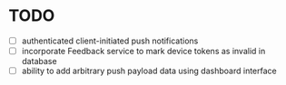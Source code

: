 # TODO

- [ ] authenticated client-initiated push notifications
- [ ] incorporate Feedback service to mark device tokens as invalid in database
- [ ] ability to add arbitrary push payload data using dashboard interface
